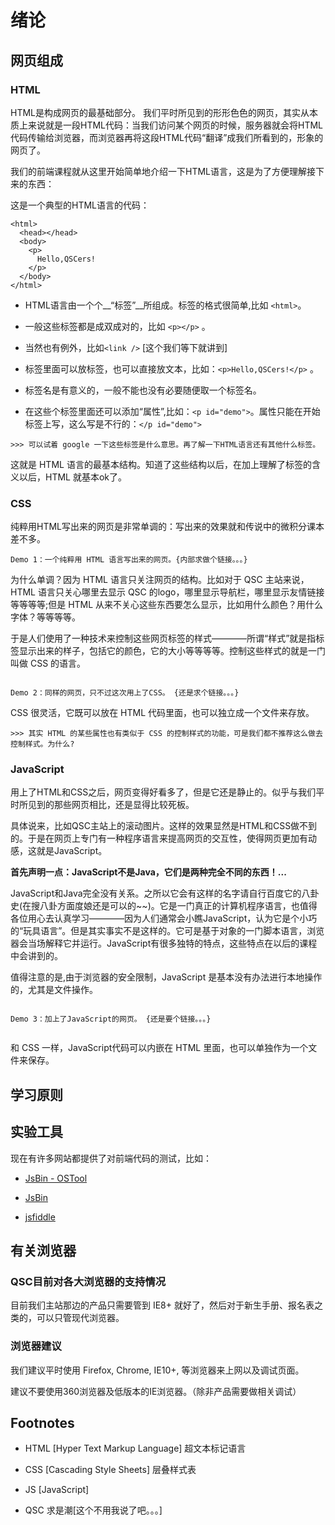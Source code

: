 # 绪论

## 网页组成

### HTML

HTML是构成网页的最基础部分。
我们平时所见到的形形色色的网页，其实从本质上来说就是一段HTML代码：当我们访问某个网页的时候，服务器就会将HTML代码传输给浏览器，而浏览器再将这段HTML代码“翻译”成我们所看到的，形象的网页了。

我们的前端课程就从这里开始简单地介绍一下HTML语言，这是为了方便理解接下来的东西：

这是一个典型的HTML语言的代码：

```
<html>
  <head></head>
  <body>
    <p>
      Hello,QSCers!
    </p>
  </body>
</html>
```

- HTML语言由一个个__“标签”__所组成。标签的格式很简单,比如 `<html>`。

- 一般这些标签都是成双成对的，比如 `<p></p>` 。

- 当然也有例外，比如`<link />` [这个我们等下就讲到]

- 标签里面可以放标签，也可以直接放文本，比如：`<p>Hello,QSCers!</p>` 。

- 标签名是有意义的，一般不能也没有必要随便取一个标签名。
  
- 在这些个标签里面还可以添加“属性”,比如：`<p id="demo">`。属性只能在开始标签上写，这么写是不行的：`</p id="demo">`

`>>> 可以试着 google 一下这些标签是什么意思。再了解一下HTML语言还有其他什么标签。`

这就是 HTML 语言的最基本结构。知道了这些结构以后，在加上理解了标签的含义以后，HTML 就基本ok了。


### CSS

纯粹用HTML写出来的网页是非常单调的：写出来的效果就和传说中的微积分课本差不多。

```
Demo 1：一个纯粹用 HTML 语言写出来的网页。{内部求做个链接。。。}

```

为什么单调？因为 HTML 语言只关注网页的结构。比如对于 QSC 主站来说，HTML 语言只关心哪里去显示 QSC 的logo，哪里显示导航栏，哪里显示友情链接等等等等;但是 HTML 从来不关心这些东西要怎么显示，比如用什么颜色？用什么字体？等等等等。

于是人们使用了一种技术来控制这些网页标签的样式————所谓“样式”就是指标签显示出来的样子，包括它的颜色，它的大小等等等等。控制这些样式的就是一门叫做 CSS 的语言。

```

Demo 2：同样的网页，只不过这次用上了CSS。 {还是求个链接。。。}

```

CSS 很灵活，它既可以放在 HTML 代码里面，也可以独立成一个文件来存放。

`>>> 其实 HTML 的某些属性也有类似于 CSS 的控制样式的功能，可是我们都不推荐这么做去控制样式。为什么? `


### JavaScript

用上了HTML和CSS之后，网页变得好看多了，但是它还是静止的。似乎与我们平时所见到的那些网页相比，还是显得比较死板。

具体说来，比如QSC主站上的滚动图片。这样的效果显然是HTML和CSS做不到的。于是在网页上专门有一种程序语言来提高网页的交互性，使得网页更加有动感，这就是JavaScript。

__首先声明一点：JavaScript不是Java，它们是两种完全不同的东西！...__

JavaScript和Java完全没有关系。之所以它会有这样的名字请自行百度它的八卦史(在搜八卦方面度娘还是可以的~~)。它是一门真正的计算机程序语言，也值得各位用心去认真学习————因为人们通常会小瞧JavaScript，认为它是个小巧的“玩具语言”。但是其实事实不是这样的。它可是基于对象的一门脚本语言，浏览器会当场解释它并运行。JavaScript有很多独特的特点，这些特点在以后的课程中会讲到的。

值得注意的是,由于浏览器的安全限制，JavaScript 是基本没有办法进行本地操作的，尤其是文件操作。

```

Demo 3：加上了JavaScript的网页。 {还是要个链接。。。}


```

和 CSS 一样，JavaScript代码可以内嵌在 HTML 里面，也可以单独作为一个文件来保存。


## 学习原则



## 实验工具

现在有许多网站都提供了对前端代码的测试，比如：
   
- [JsBin - OSTool](http://www.ostools.net/jsbin)

- [JsBin](http://jsbin.com/)

- [jsfiddle](http://jsfiddle.net/)


## 有关浏览器

### QSC目前对各大浏览器的支持情况

目前我们主站那边的产品只需要管到 IE8+ 就好了，然后对于新生手册、报名表之类的，可以只管现代浏览器。

### 浏览器建议

我们建议平时使用 Firefox, Chrome, IE10+, 等浏览器来上网以及调试页面。

建议不要使用360浏览器及低版本的IE浏览器。（除非产品需要做相关调试）

## Footnotes

- HTML [Hyper Text Markup Language] 超文本标记语言

- CSS  [Cascading Style Sheets] 层叠样式表

- JS   [JavaScript] 

- QSC  求是潮[这个不用我说了吧。。。]
